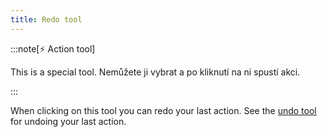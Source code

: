 ```yaml
---
title: Redo tool
---
```


:::note[⚡ Action tool]

This is a special tool.
Nemůžete ji vybrat a po kliknutí na ni spustí akci.

:::

When clicking on this tool you can redo your last action.
See the [undo tool](../undo) for undoing your last action.
